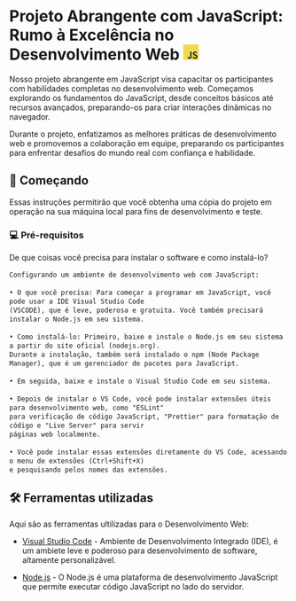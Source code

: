 
<h1> Projeto Abrangente com JavaScript: Rumo à Excelência no Desenvolvimento Web <img src="img/JavaScript-logo.png"  height="28px"></h1>

Nosso projeto abrangente em JavaScript visa capacitar os participantes com habilidades completas no desenvolvimento web. Começamos explorando os fundamentos do JavaScript, desde conceitos básicos até recursos avançados, preparando-os para criar interações dinâmicas no navegador. 

Durante o projeto, enfatizamos as melhores práticas de desenvolvimento web e promovemos a colaboração em equipe, preparando os participantes para enfrentar desafios do mundo real com confiança e habilidade.

## 🚀 Começando

Essas instruções permitirão que você obtenha uma cópia do projeto em operação na sua máquina local para fins de desenvolvimento e teste.

### 💻 Pré-requisitos

De que coisas você precisa para instalar o software e como instalá-lo?

```
Configurando um ambiente de desenvolvimento web com JavaScript:

• O que você precisa: Para começar a programar em JavaScript, você pode usar a IDE Visual Studio Code 
(VSCODE), que é leve, poderosa e gratuita. Você também precisará instalar o Node.js em seu sistema.

• Como instalá-lo: Primeiro, baixe e instale o Node.js em seu sistema a partir do site oficial (nodejs.org). 
Durante a instalação, também será instalado o npm (Node Package Manager), que é um gerenciador de pacotes para JavaScript. 

• Em seguida, baixe e instale o Visual Studio Code em seu sistema. 

• Depois de instalar o VS Code, você pode instalar extensões úteis para desenvolvimento web, como "ESLint" 
para verificação de código JavaScript, "Prettier" para formatação de código e "Live Server" para servir 
páginas web localmente. 

• Você pode instalar essas extensões diretamente do VS Code, acessando o menu de extensões (Ctrl+Shift+X) 
e pesquisando pelos nomes das extensões.
```
## 🛠️ Ferramentas utilizadas

Aqui são as ferramentas ultilizadas para o Desenvolvimento Web:

* [Visual Studio Code](https://code.visualstudio.com/) - Ambiente de Desenvolvimento Integrado (IDE), é um ambiete leve e poderoso para desenvolvimento de software, altamente personalizável.

* [Node.js](https://nodejs.org/en/download/current) - O Node.js é uma plataforma de desenvolvimento JavaScript que permite executar código JavaScript no lado do servidor.
